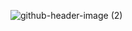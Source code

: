 
![github-header-image (2)](https://github.com/sayhikids/sayhikids/assets/137483973/5cdff0c0-f750-437b-8865-4732bca0a714)






